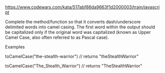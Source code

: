 https://www.codewars.com/kata/517abf86da9663f1d2000003/train/javascript

Complete the method/function so that it converts dash/underscore delimited words into camel casing. The first word within the output should be capitalized only if the original word was capitalized (known as Upper Camel Case, also often referred to as Pascal case).

Examples

toCamelCase("the-stealth-warrior") // returns "theStealthWarrior"

toCamelCase("The_Stealth_Warrior") // returns "TheStealthWarrior"